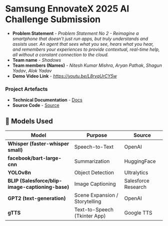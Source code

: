 
# Samsung EnnovateX 2025 AI Challenge Submission

- **Problem Statement** - *Problem Statement No 2 - Reimagine a smartphone that doesn't just run apps, but truly understands and assists user. An agent that sees what you see, hears what you hear, and remembers your experiences to provide contextual, real-time help, all without a constant connection to the cloud.*
- **Team name** - *Shadows*
- **Team members (Names)** - *Nitesh Kumar Mishra*, *Aryan Pathak*, *Shagun Yadav*, *Alok Yadav* 
- **Demo Video Link** - *https://youtu.be/L8rvqUrCY5w*


### Project Artefacts

- **Technical Documentation** - [Docs](docs)
- **Source Code** - [Source](src) 
## 🧠 Models Used

| Model                                         | Purpose                          | Source              |
|-----------------------------------------------|----------------------------------|---------------------|
| **Whisper (faster-whisper small)**            | Speech-to-Text                   | OpenAI              |
| **facebook/bart-large-cnn**                   | Summarization                    | HuggingFace         |
| **YOLOv8n**                                   | Object Detection                 | Ultralytics         |
| **BLIP (Salesforce/blip-image-captioning-base)** | Image Captioning                | Salesforce Research |
| **GPT2 (text-generation)**                    | Scene Expansion / Storytelling    | OpenAI              |
| **gTTS**                                      | Text-to-Speech (Tkinter App)     | Google TTS          |


